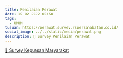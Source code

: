 ```yaml
---
title: Penilaian Perawat
date: 15-02-2022 05:50
tags:
  - UMUM
tujuan: https://perawat.survey.rspersahabatan.co.id/
social_image: ../../static/media/perawat.png
description: 🔗 Survey Penilaian Perawat
---
```

[🔗 Survey Kepuasan Masyarakat](https://perawat.survey.rspersahabatan.co.id/)
